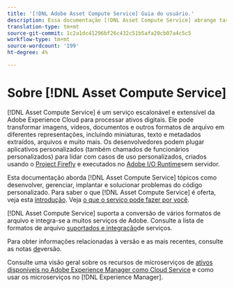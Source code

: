 ```yaml
---
title: '[!DNL Adobe Asset Compute Service] Guia do usuário.'
description: Essa documentação [!DNL Asset Compute Service] abrange tarefas como introdução, como desenvolver, gerenciar, implantar e solucionar problemas do código personalizado.
translation-type: tm+mt
source-git-commit: 1c2a1dc41296bf26c432c51b5afa20cb07a4c5c5
workflow-type: tm+mt
source-wordcount: '199'
ht-degree: 4%

---
```



# Sobre [!DNL Asset Compute Service]

[!DNL Asset Compute Service] é um serviço escalonável e extensível da Adobe Experience Cloud para processar ativos digitais. Ele pode transformar imagens, vídeos, documentos e outros formatos de arquivo em diferentes representações, incluindo miniaturas, texto e metadados extraídos, arquivos e muito mais. Os desenvolvedores podem plugar aplicativos personalizados (também chamados de funcionários personalizados) para lidar com casos de uso personalizados, criados usando o [Project Firefly](https://www.adobe.io/apis/experienceplatform/project-firefly/docs.html) e executados no [Adobe I/O Runtime](https://www.adobe.io/apis/experienceplatform/runtime.html)sem servidor.

Esta documentação aborda [!DNL Asset Compute Service] tópicos como desenvolver, gerenciar, implantar e solucionar problemas do código personalizado. Para saber o que [!DNL Asset Compute Service] é oferta, veja esta [introdução](introduction.md). Veja [o que o serviço pode fazer por você](introduction.md#possible-use-cases-benefits).

[!DNL Asset Compute Service] suporta a conversão de vários formatos de arquivo e integra-se a muitos serviços de Adobe. Consulte a lista de formatos de arquivo [suportados e integração](https://docs.adobe.com/content/help/en/experience-manager-cloud-service/assets/file-format-support.html)de serviços.

Para obter informações relacionadas à versão e as mais recentes, consulte as notas [de](/help/release-notes.md)versão.

Consulte uma visão geral sobre os recursos de microserviços de [ativos disponíveis no Adobe Experience Manager como Cloud Service](https://docs.adobe.com/content/help/en/experience-manager-cloud-service/assets/asset-microservices-overview.html) e como usar os microserviços no [!DNL Experience Manager].

<!--
Possible to record the below info here in this landing page to centralize the miscellaneous info about Asset Compute Service?
 List of dependencies and requirements SDK, CLI, Devtools, etc.? Or may be a link to the prerequisites.
 Introduction video when Tech Marketing team shares one.
-->
